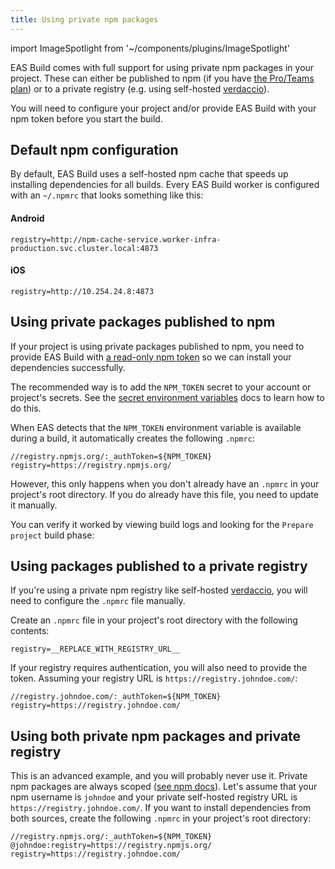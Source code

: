 ```yaml
---
title: Using private npm packages
---
```


import ImageSpotlight from '~/components/plugins/ImageSpotlight'

EAS Build comes with full support for using private npm packages in your project. These can either be published to npm (if you have [the Pro/Teams plan](https://www.npmjs.com/products)) or to a private registry (e.g. using self-hosted [verdaccio](https://verdaccio.org/)).

You will need to configure your project and/or provide EAS Build with your npm token before you start the build.

## Default npm configuration

By default, EAS Build uses a self-hosted npm cache that speeds up installing dependencies for all builds. Every EAS Build worker is configured with an `~/.npmrc` that looks something like this:

#### Android

```
registry=http://npm-cache-service.worker-infra-production.svc.cluster.local:4873
```

#### iOS

```
registry=http://10.254.24.8:4873
```

## Using private packages published to npm

If your project is using private packages published to npm, you need to provide EAS Build with [a read-only npm token](https://docs.npmjs.com/about-access-tokens) so we can install your dependencies successfully.

The recommended way is to add the `NPM_TOKEN` secret to your account or project's secrets. See the [secret environment variables](/build-reference/variables/#using-secrets-in-environment-variables) docs to learn how to do this.

<ImageSpotlight alt="Secret creation UI filled" src="/static/images/eas-build/environment-secrets/secrets-create-filled.png" />

When EAS detects that the `NPM_TOKEN` environment variable is available during a build, it automatically creates the following `.npmrc`:

```
//registry.npmjs.org/:_authToken=${NPM_TOKEN}
registry=https://registry.npmjs.org/
```

However, this only happens when you don't already have an `.npmrc` in your project's root directory. If you do already have this file, you need to update it manually.

You can verify it worked by viewing build logs and looking for the `Prepare project` build phase:

<ImageSpotlight alt=".npmrc created" src="/static/images/eas-build/npmrc.png" />

## Using packages published to a private registry

If you're using a private npm registry like self-hosted [verdaccio](https://verdaccio.org/), you will need to configure the `.npmrc` file manually.

Create an `.npmrc` file in your project's root directory with the following contents:

```
registry=__REPLACE_WITH_REGISTRY_URL__
```

If your registry requires authentication, you will also need to provide the token. Assuming your registry URL is `https://registry.johndoe.com/`:

```
//registry.johndoe.com/:_authToken=${NPM_TOKEN}
registry=https://registry.johndoe.com/
```

## Using both private npm packages and private registry

This is an advanced example, and you will probably never use it. Private npm packages are always scoped ([see npm docs](https://docs.npmjs.com/about-scopes#scopes-and-package-visibility)). Let's assume that your npm username is `johndoe` and your private self-hosted registry URL is `https://registry.johndoe.com/`. If you want to install dependencies from both sources, create the following `.npmrc` in your project's root directory:

```
//registry.npmjs.org/:_authToken=${NPM_TOKEN}
@johndoe:registry=https://registry.npmjs.org/
registry=https://registry.johndoe.com/
```
